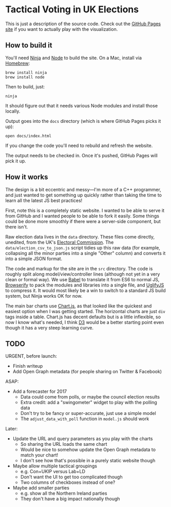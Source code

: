 # Tactical Voting in UK Elections

This is just a description of the source code. Check out the [GitHub Pages site](https://iainmerrick.github.io/tactical-voting/) if you want to actually play with the visualization.

## How to build it

You'll need [Ninja](https://ninja-build.org) and [Node](https://nodejs.org) to build the site. On a Mac, install via [Homebrew](https://brew.sh):

```
brew install ninja
brew install node
```

Then to build, just:

```
ninja
```

It should figure out that it needs various Node modules and install those locally.

Output goes into the `docs` directory (which is where GitHub Pages picks it up):

```
open docs/index.html
```

If you change the code you'll need to rebuild and refresh the website.

The output needs to be checked in. Once it's pushed, GitHub Pages will pick it up.

## How it works

The design is a bit eccentric and messy—I'm more of a C++ programmer, and just wanted to get something up quickly rather than taking the time to learn all the latest JS best practices!

First, note this is a completely static website. I wanted to be able to serve it from GitHub and I wanted people to be able to fork it easily. Some things could be done more smoothly if there were a server-side component, but there isn't.

Raw election data lives in the `data` directory. These files come directly, unedited, from the UK's [Electoral Commission](http://www.electoralcommission.org.uk/our-work/our-research/electoral-data). The `data/election_csv_to_json.js` script tidies up this raw data (for example, collapsing all the minor parties into a single "Other" column) and converts it into a simple JSON format.

The code and markup for the site are in the `src` directory. The code is roughly split along model/view/controller lines (although not yet in a very clean or formal way). We use [Babel](http://babeljs.io) to translate it from ES6 to normal JS, [Browserify](https://browserify.org) to pack the modules and libraries into a single file, and [UglifyJS](http://lisperator.net/uglifyjs/) to compress it. It would most likely be a win to switch to a standard JS build system, but Ninja works OK for now.

The main bar charts use [Chart.js](http://www.chartjs.org), as that looked like the quickest and easiest option when I was getting started. The horizontal charts are just `div` tags inside a table. Chart.js has decent defaults but is a little inflexible, so now I know what's needed, I think [D3](https://d3js.org) would be a better starting point even though it has a very steep learning curve.

## TODO

URGENT, before launch:
- Finish writeup
- Add Open Graph metadata (for people sharing on Twitter & Facebook)

ASAP:
- Add a forecaster for 2017
  - Data could come from polls, or maybe the council election results
  - Extra credit: add a "swingometer" widget to play with the polling data
  - Don't try to be fancy or super-accurate, just use a simple model
  - The `adjust_data_with_poll` function in `model.js` should work

Later:
- Update the URL and query parameters as you play with the charts
  - So sharing the URL loads the same chart
  - Would be nice to somehow update the Open Graph metadata to match your chart!
  - I don't see how that's possible in a purely static website though
- Maybe allow multiple tactical groupings
  - e.g. Con+UKIP versus Lab+LD
  - Don't want the UI to get too complicated though
  - Two columns of checkboxes instead of one?
- Maybe add smaller parties
  - e.g. show all the Northern Ireland parties
  - They don't have a big impact nationally though
